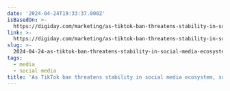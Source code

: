 ```yaml
---
date: '2024-04-24T19:33:37.000Z'
isBasedOn: >-
  https://digiday.com/marketing/as-tiktok-ban-threatens-stability-in-social-media-ecosystem-some-brands-settle-into-the-fediverse/
link: >-
  https://digiday.com/marketing/as-tiktok-ban-threatens-stability-in-social-media-ecosystem-some-brands-settle-into-the-fediverse/
slug: >-
  2024-04-24-as-tiktok-ban-threatens-stability-in-social-media-ecosystem-some-brands-se
tags:
  - media
  - social media
title: 'As TikTok ban threatens stability in social media ecosystem, some brands se'
---
```


